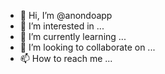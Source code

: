 - 👋 Hi, I’m @anondoapp
- 👀 I’m interested in ...
- 🌱 I’m currently learning ...
- 💞️ I’m looking to collaborate on ...
- 📫 How to reach me ...

<!---
anondoapp/anondoapp is a ✨ special ✨ repository because its `README.md` (this file) appears on your GitHub profile.
You can click the Preview link to take a look at your changes.
--->

